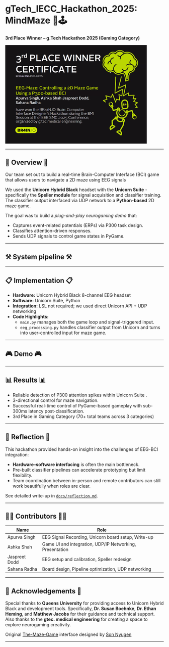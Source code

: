 # gTech_IECC_Hackathon_2025: MindMaze 🧠🕹️
**3rd Place Winner – g.Tech Hackathon 2025 (Gaming Category)**  

<img src="media/certificate.PNG" width="450">

---
## 🧩 Overview 🧩

Our team set out to build a real-time Brain-Computer Interface (BCI) game that allows users to navigate a 2D maze using EEG signals

We used the **Unicorn Hybrid Black** headset with the **Unicorn Suite** - specifically the **Speller module** for signal acquisition and classifier training. The classifier output interfaced via UDP network to a **Python-based** 2D maze game.

The goal was to build a *plug-and-play neurogaming demo* that:
- Captures event-related potentials (ERPs) via P300 task design.  
- Classifies attention-driven responses. 
- Sends UDP signals to control game states in PyGame. 

---

## ⚒️ System pipeline ⚒️


---

## 📋 Implementation 📋
- **Hardware:** Unicorn Hybrid Black 8-channel EEG headset 
- **Software:** Unicorn Suite, Python
- **Integration:** LSL not required; we used direct Unicorn API + UDP networking 
- **Code Highlights:**
  - `main.py` manages both the game loop and signal-triggered input.
  - `eeg_processing.py` handles classifier output from Unicorn and turns into user-controlled input for maze game.

--- 

## 🎮 Demo 🎮 


---

## 📊 Results 📊
- Reliable detection of P300 attention spikes within Unicorn Suite .
- 3-directional control for maze navigation. 
- Successful real-time control of PyGame-based gameplay with sub-300ms latency post-classification.
- 3rd Place in Gaming Category (70+ total teams across 3 categories)

---

## 💭 Reflection 💭 
This hackathon provided hands-on insight into the challenges of EEG-BCI integration:
- **Hardware–software interfacing** is often the main bottleneck.  
- Pre-built classifier pipelines can accelerate prototyping but limit flexibility.  
- Team coordination between in-person and remote contributors can still work beautifully when roles are clear.

See detailed write-up in [`docs/reflection.md`](docs/reflection.md).

---

## 🧑‍🔬 Contributors 🧑‍🔬
| Name | Role |
|------|------|
| Apurva Singh | EEG Signal Recording, Unicorn board setup, Write-up|
| Ashka Shah | Game UI and integration, UDP/IP Networking, Presentation|
| Jaspreet Dodd | EEG setup and calibration, Speller redesign|
| Sahana Radha | Board design, Pipeline optimization, UDP networking |

---

## 👑 Acknowledgements 👑
Special thanks to **Queens University** for providing access to Unicorn Hybrid Black and development tools. 
Specifically, **Dr. Susan Boehnke**, **Dr. Ethan Heming**, and **Matthew Jacobs**  for their guidance and technical support.
Also thanks to the **gtec. medical engineering** for creating a space to explore neurogaming creativity.

Original [The-Maze-Game](https://github.com/hoangsonww/The-Maze-Game?tab=readme-ov-file) interface designed by [Son Nyugen](https://github.com/hoangsonww)

---
